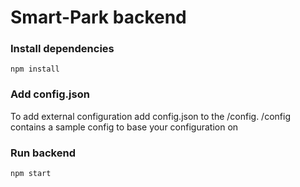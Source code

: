 # Smart-Park backend

### Install dependencies
`npm install`

### Add config.json
To add external configuration add config.json to the /config. /config contains a sample config to base your configuration on

### Run backend
`npm start`